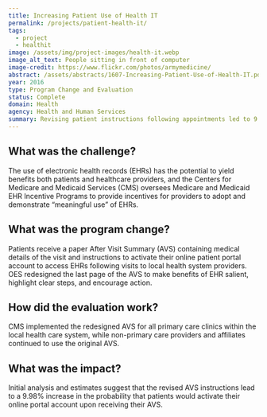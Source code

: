 ```yaml
---
title: Increasing Patient Use of Health IT
permalink: /projects/patient-health-it/
tags: 
  - project
  - healthit
image: /assets/img/project-images/health-it.webp
image_alt_text: People sitting in front of computer
image-credit: https://www.flickr.com/photos/armymedicine/
abstract: /assets/abstracts/1607-Increasing-Patient-Use-of-Health-IT.pdf
year: 2016
type: Program Change and Evaluation
status: Complete
domain: Health
agency: Health and Human Services
summary: Revising patient instructions following appointments led to 9.98% increase in online health portal activation.
---
```

## What was the challenge?

The use of electronic health records (EHRs) has the potential to yield benefits both patients and healthcare providers, and the Centers for Medicare and Medicaid Services (CMS) oversees Medicare and Medicaid EHR Incentive Programs to provide incentives for providers to adopt and demonstrate “meaningful use” of EHRs.

## What was the program change?

Patients receive a paper After Visit Summary (AVS) containing medical details of the visit and instructions to activate their online patient portal account to access EHRs following visits to local health system providers. OES redesigned the last page of the AVS to make benefits of EHR salient, highlight clear steps, and encourage action.

## How did the evaluation work?

CMS implemented the redesigned AVS for all primary care clinics within the local health care system, while non-primary care providers and affiliates continued  to use the original AVS.

## What was the impact?

Initial analysis and estimates suggest that the revised AVS instructions lead to a 9.98% increase in the probability that patients would activate their online portal account upon receiving their AVS.
